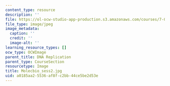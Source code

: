 ```yaml
---
content_type: resource
description: ''
file: https://ol-ocw-studio-app-production.s3.amazonaws.com/courses/7-01sc-fundamentals-of-biology-fall-2011/a0185aa25536af8fc2bb44ce5be2d53e_Molecbio_sess2.jpg
file_type: image/jpeg
image_metadata:
  caption: ''
  credit: ''
  image-alt: ''
learning_resource_types: []
ocw_type: OCWImage
parent_title: DNA Replication
parent_type: CourseSection
resourcetype: Image
title: Molecbio_sess2.jpg
uid: a0185aa2-5536-af8f-c2bb-44ce5be2d53e
---
```

